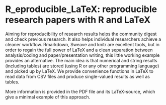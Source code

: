 # R_eproducible_LaTeX: reproducible research papers with R and LaTeX

Aiming for reproducibility of research results helps the community digest and check previous
research. It also helps individual researchers achieve a cleaner workflow. Rmarkdown, Sweave
and knitr are excellent tools, but in order to regain the full power of LaTeX and a clean
separation between analysis/coding and paper/presentation writing, this little working example
provides an alternative. The main idea is that numerical and string results (including tables)
are stored (using R or any other programming language) and picked up by LaTeX. We provide
convenience functions in LaTeX to read data from CSV files and produce single-valued results as
well as tables. 

More information is provided in the PDF file and its LaTeX-source, which give a minimal example
of this approach.
